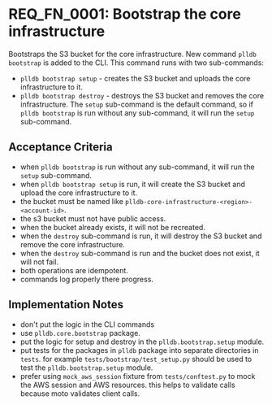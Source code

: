 # REQ_FN_0001: Bootstrap the core infrastructure

Bootstraps the S3 bucket for the core infrastructure.
New command `plldb bootstrap` is added to the CLI. This command runs with two sub-commands:
- `plldb bootstrap setup` - creates the S3 bucket and uploads the core infrastructure to it.
- `plldb bootstrap destroy` - destroys the S3 bucket and removes the core infrastructure.
The `setup` sub-command is the default command, so if `plldb bootstrap` is run without any sub-command, it will run the `setup` sub-command.

## Acceptance Criteria

- when `plldb bootstrap` is run without any sub-command, it will run the `setup` sub-command.
- when `plldb bootstrap setup` is run, it will create the S3 bucket and upload the core infrastructure to it.
- the bucket must be named like `plldb-core-infrastructure-<region>-<account-id>`.
- the s3 bucket must not have public access.
- when the bucket already exists, it will not be recreated.
- when the `destroy` sub-command is run, it will destroy the S3 bucket and remove the core infrastructure.
- when the `destroy` sub-command is run and the bucket does not exist, it will not fail.
- both operations are idempotent.
- commands log properly there progress.

## Implementation Notes

- don't put the logic in the CLI commands
- use `plldb.core.bootstrap` package.
- put the logic for setup and destroy in the `plldb.bootstrap.setup` module.
- put tests for the packages in `plldb` package into separate directories in `tests`. for example `tests/bootstrap/test_setup.py` should be used to test the `plldb.bootstrap.setup` module.
- prefer using `mock_aws_session` fixture from `tests/conftest.py` to mock the AWS session and AWS resources. this helps to validate calls because moto validates client calls.